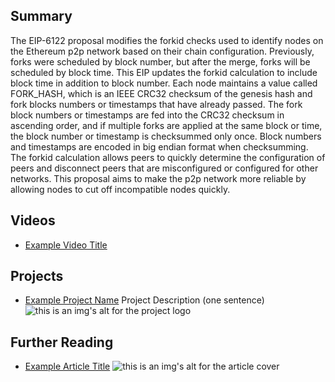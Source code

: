 ## Summary

The EIP-6122 proposal modifies the forkid checks used to identify nodes on the Ethereum p2p network based on their chain configuration. Previously, forks were scheduled by block number, but after the merge, forks will be scheduled by block time. This EIP updates the forkid calculation to include block time in addition to block number. Each node maintains a value called FORK_HASH, which is an IEEE CRC32 checksum of the genesis hash and fork blocks numbers or timestamps that have already passed. The fork block numbers or timestamps are fed into the CRC32 checksum in ascending order, and if multiple forks are applied at the same block or time, the block number or timestamp is checksummed only once. Block numbers and timestamps are encoded in big endian format when checksumming. The forkid calculation allows peers to quickly determine the configuration of peers and disconnect peers that are misconfigured or configured for other networks. This proposal aims to make the p2p network more reliable by allowing nodes to cut off incompatible nodes quickly.

## Videos

- [Example Video Title](https://www.youtube.com/watch?v=TDGq4aeevgY)

## Projects

- [Example Project Name](https://xxxx.xxx/xxxxx) Project Description (one sentence) ![this is an img's alt for the project logo](https://xxxx.xxx/project-logo.xxx)

## Further Reading

- [Example Article Title](https://xxxx.xxx/xxxxx) ![this is an img's alt for the article cover](https://xxxx.xxx/article-cover.xxx)
